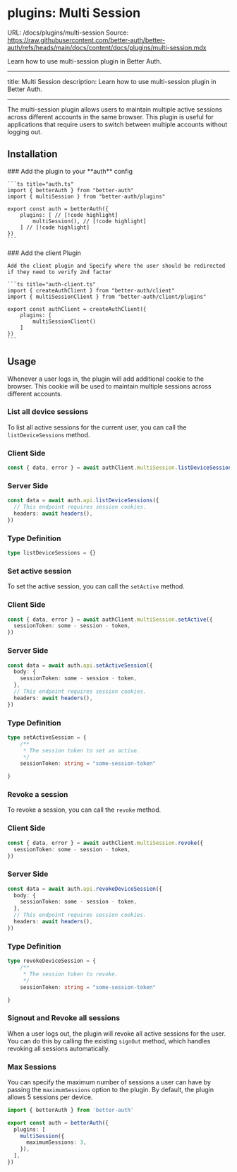 # plugins: Multi Session

URL: /docs/plugins/multi-session
Source: https://raw.githubusercontent.com/better-auth/better-auth/refs/heads/main/docs/content/docs/plugins/multi-session.mdx

Learn how to use multi-session plugin in Better Auth.

---

title: Multi Session
description: Learn how to use multi-session plugin in Better Auth.

---

The multi-session plugin allows users to maintain multiple active sessions across different accounts in the same browser. This plugin is useful for applications that require users to switch between multiple accounts without logging out.

## Installation

<Steps>
  <Step>
    ### Add the plugin to your **auth** config

    ```ts title="auth.ts"
    import { betterAuth } from "better-auth"
    import { multiSession } from "better-auth/plugins"

    export const auth = betterAuth({
        plugins: [ // [!code highlight]
            multiSession(), // [!code highlight]
        ] // [!code highlight]
    })
    ```

  </Step>

  <Step>
    ### Add the client Plugin

    Add the client plugin and Specify where the user should be redirected if they need to verify 2nd factor

    ```ts title="auth-client.ts"
    import { createAuthClient } from "better-auth/client"
    import { multiSessionClient } from "better-auth/client/plugins"

    export const authClient = createAuthClient({
        plugins: [
            multiSessionClient()
        ]
    })
    ```

  </Step>
</Steps>

## Usage

Whenever a user logs in, the plugin will add additional cookie to the browser. This cookie will be used to maintain multiple sessions across different accounts.

### List all device sessions

To list all active sessions for the current user, you can call the `listDeviceSessions` method.

### Client Side

```ts
const { data, error } = await authClient.multiSession.listDeviceSessions({})
```

### Server Side

```ts
const data = await auth.api.listDeviceSessions({
  // This endpoint requires session cookies.
  headers: await headers(),
})
```

### Type Definition

```ts
type listDeviceSessions = {}
```

### Set active session

To set the active session, you can call the `setActive` method.

### Client Side

```ts
const { data, error } = await authClient.multiSession.setActive({
  sessionToken: some - session - token,
})
```

### Server Side

```ts
const data = await auth.api.setActiveSession({
  body: {
    sessionToken: some - session - token,
  },
  // This endpoint requires session cookies.
  headers: await headers(),
})
```

### Type Definition

```ts
type setActiveSession = {
    /**
     * The session token to set as active.
     */
    sessionToken: string = "some-session-token"

}
```

### Revoke a session

To revoke a session, you can call the `revoke` method.

### Client Side

```ts
const { data, error } = await authClient.multiSession.revoke({
  sessionToken: some - session - token,
})
```

### Server Side

```ts
const data = await auth.api.revokeDeviceSession({
  body: {
    sessionToken: some - session - token,
  },
  // This endpoint requires session cookies.
  headers: await headers(),
})
```

### Type Definition

```ts
type revokeDeviceSession = {
    /**
     * The session token to revoke.
     */
    sessionToken: string = "some-session-token"

}
```

### Signout and Revoke all sessions

When a user logs out, the plugin will revoke all active sessions for the user. You can do this by calling the existing `signOut` method, which handles revoking all sessions automatically.

### Max Sessions

You can specify the maximum number of sessions a user can have by passing the `maximumSessions` option to the plugin. By default, the plugin allows 5 sessions per device.

```ts title="auth.ts"
import { betterAuth } from 'better-auth'

export const auth = betterAuth({
  plugins: [
    multiSession({
      maximumSessions: 3,
    }),
  ],
})
```
